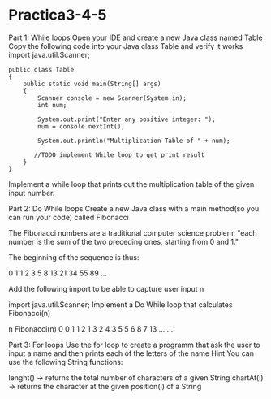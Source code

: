 # Practica3-4-5

Part 1: While loops
Open your IDE and create a new Java class named Table
Copy the following code into your Java class Table and verify it works
	import java.util.Scanner;

	public class Table
	{
	    public static void main(String[] args)
	    {
	        Scanner console = new Scanner(System.in);
	        int num;

	        System.out.print("Enter any positive integer: ");
	        num = console.nextInt();

	        System.out.println("Multiplication Table of " + num);

	       //TODO implement While loop to get print result
	    }
	}
Implement a while loop that prints out the multiplication table of the given input number.


Part 2: Do While loops
Create a new Java class with a main method(so you can run your code) called Fibonacci

The Fibonacci numbers are a traditional computer science problem: "each number is the sum of the two preceding ones, starting from 0 and 1."

The beginning of the sequence is thus:

0 1 1 2 3 5 8 13 21 34 55 89 ...

Add the following import to be able to capture user input n

  import java.util.Scanner;
Implement a Do While loop that calculates Fibonacci(n)

n	Fibonacci(n)
0	0
1	1
2	1
3	2
4	3
5	5
6	8
7	13
...	...


Part 3: For loops
Use the for loop to create a programm that ask the user to input a name and then prints each of the letters of the name
Hint You can use the following String functions:

lenght() -> returns the total number of characters of a given String
chartAt(i) -> returns the character at the given position(i) of a String
